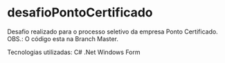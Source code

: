 # desafioPontoCertificado
Desafio realizado para o processo seletivo da empresa Ponto Certificado.
OBS.: O código esta na Branch Master.

Tecnologias utilizadas:
C#
.Net
Windows Form
 
